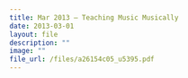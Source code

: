 ```yaml
---
title: Mar 2013 – Teaching Music Musically
date: 2013-03-01
layout: file
description: ""
image: ""
file_url: /files/a26154c05_u5395.pdf
---
```

